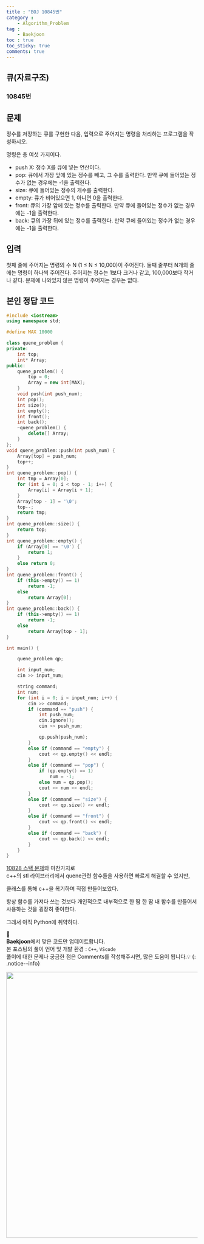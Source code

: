 ```yaml
---
title : "BOJ 10845번"
category :
    - Algorithm_Problem
tag :
    - Baekjoon
toc : true
toc_sticky: true
comments: true
---
```


## 큐(자료구조)
### 10845번  

문제  
---  
정수를 저장하는 큐를 구현한 다음, 입력으로 주어지는 명령을 처리하는 프로그램을 작성하시오.

명령은 총 여섯 가지이다.

- push X: 정수 X를 큐에 넣는 연산이다.  
- pop: 큐에서 가장 앞에 있는 정수를 빼고, 그 수를 출력한다. 만약 큐에 들어있는 정수가 없는 경우에는 -1을 출력한다.  
- size: 큐에 들어있는 정수의 개수를 출력한다.  
- empty: 큐가 비어있으면 1, 아니면 0을 출력한다.  
- front: 큐의 가장 앞에 있는 정수를 출력한다. 만약 큐에 들어있는 정수가 없는 경우에는 -1을 출력한다.  
- back: 큐의 가장 뒤에 있는 정수를 출력한다. 만약 큐에 들어있는 정수가 없는 경우에는 -1을 출력한다.    

입력  
---  
첫째 줄에 주어지는 명령의 수 N (1 ≤ N ≤ 10,000)이 주어진다. 둘째 줄부터 N개의 줄에는 명령이 하나씩 주어진다. 주어지는 정수는 1보다 크거나 같고, 100,000보다 작거나 같다. 문제에 나와있지 않은 명령이 주어지는 경우는 없다.

본인 정답 코드  
---  
```c++
#include <iostream>
using namespace std;

#define MAX 10000

class quene_problem {
private:
	int top;
	int* Array;
public:
	quene_problem() {
		top = 0;
		Array = new int[MAX];
	}
	void push(int push_num);
	int pop();
	int size();
	int empty();
	int front();
	int back();
	~quene_problem() {
		delete[] Array;
	}
};
void quene_problem::push(int push_num) {
	Array[top] = push_num;
	top++;
}
int quene_problem::pop() {
	int tmp = Array[0];
	for (int i = 0; i < top - 1; i++) {
		Array[i] = Array[i + 1];
	}
	Array[top - 1] = '\0';
	top--;
	return tmp;
}
int quene_problem::size() {
	return top;
}
int quene_problem::empty() {
	if (Array[0] == '\0') {
		return 1;
	}
	else return 0;
}
int quene_problem::front() {
	if (this->empty() == 1)
		return -1;
	else
		return Array[0];
}
int quene_problem::back() {
	if (this->empty() == 1)
		return -1;
	else
		return Array[top - 1];
}

int main() {

	quene_problem qp;

	int input_num;
	cin >> input_num;

	string command;
	int num;
	for (int i = 0; i < input_num; i++) {
		cin >> command;
		if (command == "push") {
			int push_num;
			cin.ignore();
			cin >> push_num;

			qp.push(push_num);
		}
		else if (command == "empty") {
			cout << qp.empty() << endl;
		}
		else if (command == "pop") {
			if (qp.empty() == 1)
				num = -1;
			else num = qp.pop();
			cout << num << endl;
		}
		else if (command == "size") {
			cout << qp.size() << endl;
		}
		else if (command == "front") {
			cout << qp.front() << endl;
		}
		else if (command == "back") {
			cout << qp.back() << endl;
		}
	}
}
```  

[10828 스택 문제](https://lee-jaewon.github.io/algorithm_problem/10828/)와 마찬가지로  
c++의 stl 라이브러리에서 quene관련 함수들을 사용하면 빠르게 해결할 수 있지만,  

클래스를 통해 c++을 복기하며 직접 만들어보았다.

항상 함수를 가져다 쓰는 것보다 개인적으로 내부적으로 한 땀 한 땀 내 함수를 만들어서 사용하는 것을 굉장히 좋아한다.    

그래서 아직 Python에 취약하다.

📣<br>
**Baekjoon**에서 맞은 코드만 업데이트합니다.<br>
본 포스팅의 풀이 언어 및 개발 환경 : `C++`, `VScode`  
풀이에 대한 문제나 궁금한 점은 Comments를 작성해주시면, 많은 도움이 됩니다.💡
{: .notice--info}

<p align="center"><img src="https://user-images.githubusercontent.com/72693388/127025657-c6e6b18e-288e-4cdd-bc88-777c25a9ba15.png" width = "700" ></p>
